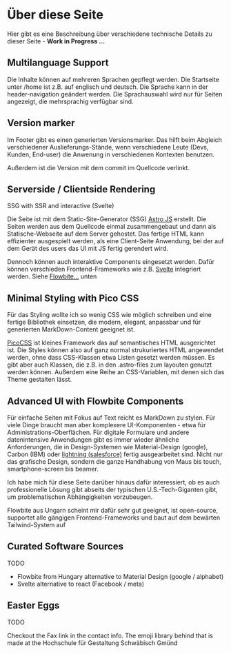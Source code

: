 ---
---

# Über diese Seite

Hier gibt es eine Beschreibung über verschiedene technische Details zu dieser Seite - **Work in Progress …**

## Multilanguage Support

Die Inhalte können auf mehreren Sprachen gepflegt werden. Die Startseite unter /home ist z.B. auf englisch und deutsch. Die Sprache kann in der header-navigation geändert werden. Die Sprachauswahl wird nur für Seiten angezeigt, die mehrsprachig verfügbar sind.

## Version marker

Im Footer gibt es einen generierten Versionsmarker. Das hilft beim Abgleich verschiedener Auslieferungs-Stände, wenn verschiedene Leute (Devs, Kunden, End-user) die Anwenung in verschiedenen Kontexten benutzen.

Außerdem ist die Version mit dem commit im Quellcode verlinkt.

## Serverside / Clientside Rendering

SSG with SSR and interactive (Svelte) 

Die Seite ist mit dem Static-Site-Generator (SSG) [Astro JS](https://astro.build/) erstellt. Die Seiten werden aus dem Quellcode einmal zusammengebaut und dann als Statische-Webseite auf dem Server gehostet. Das fertige HTML kann effizienter ausgespielt werden, als eine Client-Seite Anwendung, bei der auf dem Gerät des users das UI mit JS fertig gerendert wird.

Dennoch können auch interaktive Components eingesetzt werden. Dafür können verschieden Frontend-Frameworks wie z.B. [Svelte](https://svelte.dev) integriert werden. Siehe [Flowbite…](#advanced-ui-with-flowbite-components) unten

## Minimal Styling with Pico CSS

Für das Styling wollte ich so wenig CSS wie möglich schreiben und eine fertige Bibliothek einsetzen, die modern, elegant, anpassbar und für generierten MarkDown-Content geeignet ist.

[PicoCSS](https://picocss.com/) ist kleines Framework das auf semantisches HTML ausgerichtet ist. Die Styles können also auf ganz normal strukuriertes HTML angewendet werden, ohne dass CSS-Klassen etwa Listen gesetzt werden müssen. Es gibt aber auch Klassen, die z.B. in den .astro-files zum layouten genutzt werden können. Außerdem eine Reihe an CSS-Variablen, mit denen sich das Theme gestalten lässt.

## Advanced UI with Flowbite Components

Für einfache Seiten mit Fokus auf Text reicht es MarkDown zu stylen. Für viele Dinge braucht man aber komplexere UI-Komponenten - etwa für Administrations-Oberflächen. Für digitale Formulare und andere datenintensive Anwendungen gibt es immer wieder ähnliche Anforderungen, die in Design-Systemen wie Material-Design (google), Carbon (IBM) oder [lightning (salesforce)](lightning) fertig ausgearbeitet sind. Nicht nur das grafische Design, sondern die ganze Handhabung von Maus bis touch, smartphone-screen bis beamer.

Ich habe mich für diese Seite darüber hinaus dafür interessiert, ob es auch professionelle Lösung gibt abseits der typischen U.S.-Tech-Giganten gibt, um problematischen Abhängigkeiten vorzubeugen.

Flowbite aus Ungarn scheint mir dafür sehr gut geeignet, ist open-source, supportet alle gängigen Frontend-Frameworks und baut auf dem bewärten Tailwind-System auf 

[lightning]: https://www.lightningdesignsystem.com/

## Curated Software Sources

TODO

- Flowbite from Hungary alternative to Material Design (google / alphabet)
- Svelte alternative to react (Facebook / meta)

## Easter Eggs

TODO

Checkout the Fax link in the contact info. The emoji library behind that is made at the Hochschule für Gestaltung Schwäbisch Gmünd